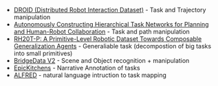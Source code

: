 - [DROID (Distributed Robot Interaction Dataset)](https://droid-dataset.github.io/) - Task and Trajectory manipulation
- [Autonomously Constructing Hierarchical Task Networks for Planning and Human-Robot Collaboration](https://scazlab.yale.edu/sites/default/files/files/hayes_icra16.pdf) - Task and path manipulation
- [RH20T-P: A Primitive-Level Robotic Dataset Towards Composable Generalization Agents](https://sites.google.com/view/rh20t-primitive/main) - Generaliable task (decompostion of big tasks into small primitives)
- [BridgeData V2](https://rail-berkeley.github.io/bridgedata/) - Scene and Object recognition + manipulation
- [EpicKitchens](https://epic-kitchens.github.io/2025) - Narrative Annotation of tasks
- [ALFRED](https://askforalfred.com/) - natural language intruction to task mapping
